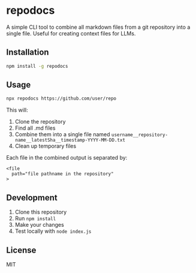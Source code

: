 # repodocs

A simple CLI tool to combine all markdown files from a git repository into a single file. Useful for creating context files for LLMs.

## Installation

```bash
npm install -g repodocs
```

## Usage

```bash
npx repodocs https://github.com/user/repo
```

This will:
1. Clone the repository
2. Find all .md files
3. Combine them into a single file named `username__repository-name__latestSha__timestamp-YYYY-MM-DD.txt`
4. Clean up temporary files

Each file in the combined output is separated by:
```
<file
  path="file pathname in the repository"
>
```

## Development

1. Clone this repository
2. Run `npm install`
3. Make your changes
4. Test locally with `node index.js`

## License

MIT